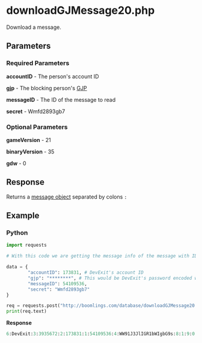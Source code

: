 # downloadGJMessage20.php

Download a message.

## Parameters

### Required Parameters

**accountID** - The person's account ID

**gjp** - The blocking person's [GJP](/topics/gjp.md)

**messageID** - The ID of the message to read

**secret** - Wmfd2893gb7

### Optional Parameters

**gameVersion** - 21

**binaryVersion** - 35

**gdw** - 0

## Response

Returns a [message object](/resources/server/message.md) separated by colons `:`

## Example

<!-- tabs:start -->

### **Python**

```py
import requests

# With this code we are getting the message info of the message with ID 54109536

data = {
        "accountID": 173831, # DevExit's account ID
        "gjp": "********", # This would be DevExit's password encoded with GJP encryption
        "messageID": 54109536,
        "secret": "Wmfd2893gb7"
}

req = requests.post("http://boomlings.com/database/downloadGJMessage20.php", data=data)
print(req.text)
```

**Response**
```py
6:DevExit:3:3935672:2:173831:1:54109536:4:WW91J3JlIGR1bWIgbG9s:8:1:9:0:5:TWhtIHllcCB5b3UncmUgcCBkdW1iIGxtYW8=:7:19 minutes
```

<!-- tabs:end -->
